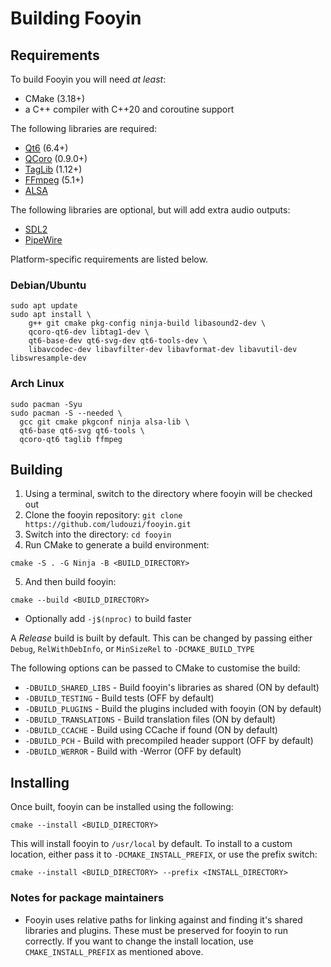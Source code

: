 # Building Fooyin

## Requirements

To build Fooyin you will need *at least*:

- CMake (3.18+)
- a C++ compiler with C++20 and coroutine support

The following libraries are required:

* [Qt6](https://www.qt.io) (6.4+)
* [QCoro](https://github.com/danvratil/qcoro) (0.9.0+)
* [TagLib](https://taglib.org) (1.12+)
* [FFmpeg](https://ffmpeg.org) (5.1+)
* [ALSA](https://alsa-project.org)

The following libraries are optional, but will add extra audio outputs:

* [SDL2](https://www.libsdl.org)
* [PipeWire](https://pipewire.org)

Platform-specific requirements are listed below.

### Debian/Ubuntu

```
sudo apt update
sudo apt install \
    g++ git cmake pkg-config ninja-build libasound2-dev \
    qcoro-qt6-dev libtag1-dev \
    qt6-base-dev qt6-svg-dev qt6-tools-dev \
    libavcodec-dev libavfilter-dev libavformat-dev libavutil-dev libswresample-dev
```

### Arch Linux

```
sudo pacman -Syu
sudo pacman -S --needed \
  gcc git cmake pkgconf ninja alsa-lib \
  qt6-base qt6-svg qt6-tools \
  qcoro-qt6 taglib ffmpeg
```

## Building

1. Using a terminal, switch to the directory where fooyin will be checked out
2. Clone the fooyin repository: `git clone https://github.com/ludouzi/fooyin.git`
3. Switch into the directory: `cd fooyin`
4. Run CMake to generate a build environment:

```
cmake -S . -G Ninja -B <BUILD_DIRECTORY>
```

5. And then build fooyin:

```
cmake --build <BUILD_DIRECTORY>
```

* Optionally add `-j$(nproc)` to build faster

A *Release* build is built by default. This can be changed by passing either 
`Debug`, `RelWithDebInfo`, or `MinSizeRel` to `-DCMAKE_BUILD_TYPE`

The following options can be passed to CMake to customise the build:

* `-DBUILD_SHARED_LIBS` - Build fooyin's libraries as shared (ON by default)
* `-DBUILD_TESTING` - Build tests (OFF by default)
* `-DBUILD_PLUGINS` - Build the plugins included with fooyin (ON by default)
* `-DBUILD_TRANSLATIONS` - Build translation files (ON by default)
* `-DBUILD_CCACHE` - Build using CCache if found (ON by default)
* `-DBUILD_PCH` - Build with precompiled header support (OFF by default)
* `-DBUILD_WERROR` - Build with -Werror (OFF by default)

## Installing

Once built, fooyin can be installed using the following:

```
cmake --install <BUILD_DIRECTORY>
```

This will install fooyin to `/usr/local` by default.
To install to a custom location, either pass it to `-DCMAKE_INSTALL_PREFIX`, or 
use the prefix switch:

```
cmake --install <BUILD_DIRECTORY> --prefix <INSTALL_DIRECTORY>
```

### Notes for package maintainers

* Fooyin uses relative paths for linking against and finding it's shared libraries and plugins. 
These must be preserved for fooyin to run correctly. If you want to change the install location, 
use `CMAKE_INSTALL_PREFIX` as mentioned above.

